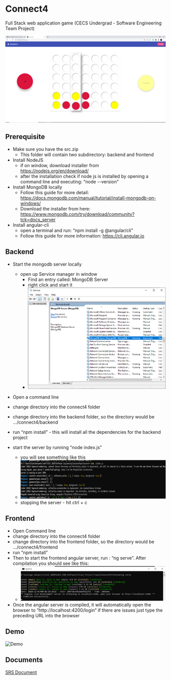 # Connect4
Full Stack web application game (CECS Undergrad - Software Engineering Team Project)

![Main GamePlay](https://github.com/Vivek2696/connect4/blob/master/Screeenshots/gameplay1.PNG)

## Prerequisite
* Make sure you have the src.zip
  * This folder will contain two subdirectory: backend and frontend
* Install NodeJS
  * if on window, download installer from https://nodejs.org/en/download/
  * after the installation check if node js is installed by opening a command line and executing: “node --version”
* Install MongoDB locally
  * Follow this guide for more detail: https://docs.mongodb.com/manual/tutorial/install-mongodb-on-windows/
  * Download the installer from here: https://www.mongodb.com/try/download/community?tck=docs_server
* Install angular-cli
  * open a terminal and run: “npm install -g @angular/cli”
  * Follow this guide for more information: https://cli.angular.io

## Backend
* Start the mongodb server locally
  * open up Service manager in window
    * Find an entry called: MongoDB Server
    * right click and start it
    * ![services](https://github.com/Vivek2696/connect4/blob/master/Screeenshots/services.PNG)

* Open a command line
* change directory into the connect4 folder
* change directory into the backend folder, so the directory would be …/connect4/backend
* run “npm install” - this will install all the dependencies for the backend project
* start the server by running “node index.js”
  * you will see something like this
  * ![nodejs](https://github.com/Vivek2696/connect4/blob/master/Screeenshots/nodejs.PNG?raw=true)
  * stopping the server - hit ctrl + c

## Frontend
* Open Command line
* change directory into the connect4 folder
* change directory into the frontend folder, so the directory would be …/connect4/frontend
* run “npm install”
* Then to start the frontend angular server, run : “ng serve”. After compilation you should see like this:
  * ![ngserve](https://github.com/Vivek2696/connect4/blob/master/Screeenshots/ngserve.PNG?raw=true)
* Once the angular server is compiled, it will automatically open the browser to “http://localhost:4200/login” if there are issues just type the preceding URL into the browser

## Demo
![Demo](https://github.com/Vivek2696/connect4/blob/master/Screeenshots/Connect4-Google-Chrome-2022-02-2.gif)

## Documents

[SRS Document](https://github.com/Vivek2696/connect4/files/8113693/SRS.Document.docx.pdf)



